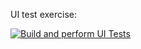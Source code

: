UI test exercise:


[![Build and perform UI Tests](https://github.com/vito-dim/Library-Catalog/actions/workflows/test-UI.js.yml/badge.svg)](https://github.com/vito-dim/Library-Catalog/actions/workflows/test-UI.js.yml)
